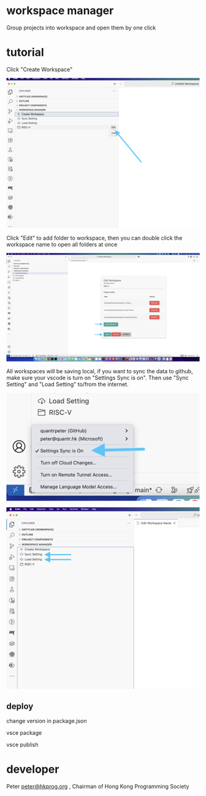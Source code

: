# workspace manager

Group projects into workspace and open them by one click

# tutorial

Click "Create Workspace"

![](https://github.com/quantrpeter/vscode-workspace-manager/blob/main/screencapture/1.png?raw=true)

Click "Edit" to add folder to workspace, then you can double click the workspace name to open all folders at once

![](https://github.com/quantrpeter/vscode-workspace-manager/blob/main/screencapture/2.png?raw=true)

All workspaces will be saving local, if you want to sync the data to github, make sure your vscode is turn on "Settings Sync is on". Then use "Sync Setting" and "Load Setting" to/from the internet.

![](https://github.com/quantrpeter/vscode-workspace-manager/blob/main/screencapture/4.png?raw=true)

![](https://github.com/quantrpeter/vscode-workspace-manager/blob/main/screencapture/3.png?raw=true)

## deploy

change version in package.json

vsce package

vsce publish

# developer

Peter <peter@hkprog.org> , Chairman of Hong Kong Programming Society
